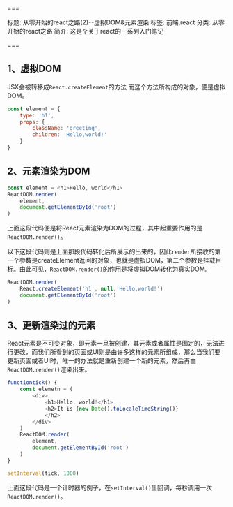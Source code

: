 ===

标题: 从零开始的react之路(2)--虚拟DOM&元素渲染
标签: 前端,react
分类: 从零开始的react之路
简介: 这是个关于react的一系列入门笔记

===

## 1、虚拟DOM
JSX会被转移成`React.createElement`的方法
而这个方法所构成的对象，便是虚拟DOM。

```js
const element = {
	type: 'h1',
	props: {
		className: 'greeting',
		children: 'Hello,world!'
	}
}
```

## 2、元素渲染为DOM
```js
const element = <h1>Hello, world</h1>
ReactDOM.render(
	element,
	document.getElementById('root')
)
```

上面这段代码便是将React元素渲染为DOM的过程，其中起重要作用的是`ReactDOM.render()`。

以下这段代码则是上面那段代码转化后所展示的出来的，因此`render`所接收的第一个参数是createElement返回的对象，也就是虚拟DOM，第二个参数是挂载目标。由此可见，`ReactDOM.render()`的作用是将虚拟DOM转化为真实DOM。

```js
ReactDOM.render(
	React.createElement('h1', null,'Hello,world!')
	document.getElementById('root')
)
```

## 3、更新渲染过的元素
React元素是不可变对象，即元素一旦被创建，其元素或者属性是固定的，无法进行更改，而我们所看到的页面或UI则是由许多这样的元素所组成，那么当我们要更新页面或者UI时，唯一的办法就是重新创建一个新的元素，然后再由`ReactDOM.render()`渲染出来。

```js
functiontick() {
	const elemetn = (
		<div>
			<h1>Hello, world!</h1>
			<h2>It is {new Date().toLocaleTimeString()}
			</h2>
		</div>
	)
	ReactDOM.render(
		element,
		document.getElementById('root')
	)
}

setInterval(tick, 1000)
```

上面这段代码是一个计时器的例子，在`setInterval()`里回调，每秒调用一次`ReactDOM.render()`。
